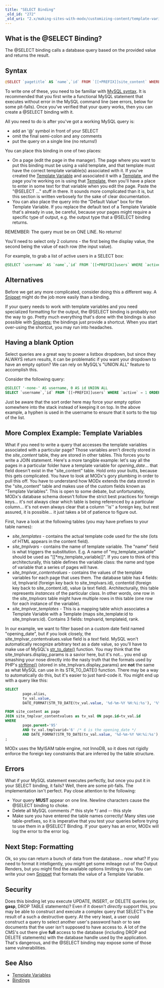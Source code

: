 ```yaml
---
title: "SELECT Binding"
_old_id: "272"
_old_uri: "2.x/making-sites-with-modx/customizing-content/template-variables/bindings/select-binding"
---
```


## What is the @SELECT Binding?

The @SELECT binding calls a database query based on the provided value and returns the result.

## Syntax

``` php 
@SELECT `pagetitle` AS `name`,`id` FROM `[[+PREFIX]]site_content` WHERE `published` = 1 AND `deleted` = 0
```

To write one of these, you need to be familiar with [MySQL syntax](http://dev.mysql.com/doc/refman/5.1/en/). It is recommended that you first write a functional MySQL statement that executes without error in the MySQL command line (see errors, below for some pit-falls). Once you've verified that your query works, then you can create a @SELECT binding with it.

All you need to do is after you've got a working MySQL query is:

- add an '@' symbol in front of your SELECT
- omit the final semi-colon and any comments
- put the query on a single line (no returns!)

You can place this binding in one of two places:

- On a page (edit the page in the manager). The page where you want to put this binding must be using a valid template, and that template must have the correct template variable(s) associated with it. If you've created the [Template Variable](building-sites/elements/template-variables "Template Variables") and associated it with a [Template](building-sites/elements/templates "Templates"), and the page you're working on is using that [Template](building-sites/elements/templates "Templates"), then you'll have a place to enter in some text for that variable when you edit the page. Paste the "@SELECT ..." stuff in there. It sounds more complicated than it is, but this section is written verbosely for the sake of clear documentation.
- You can also place the query into the "Default Value" box for the Template Variable. If you replace the default text of a Template Variable that's already in use, be careful, because your pages might require a specific type of output, e.g. the output type that a @SELECT binding returns.

REMEMBER: The query must be on ONE LINE. No returns!

You'll need to select only 2 columns - the first being the display value, the second being the value of each row (the input value).

For example, to grab a list of active users in a SELECT box:

``` sql 
@SELECT `username` AS `name`,`id` FROM `[[+PREFIX]]users` WHERE `active` = 1
```

## Alternatives

Before we get any more complicated, consider doing this a different way. A [Snippet](extending-modx/snippets "Snippets") might do the job more easily than a binding.

If your query needs to work with template variables and you need specialized formatting for the output, the @SELECT binding is probably not the way to go. Pretty much everything that's done with the bindings is also possible with [Snippets](extending-modx/snippets "Snippets"); the bindings just provide a shortcut. When you start over-using the shortcut, you may run into headaches.

## Having a blank Option

Select queries are a great way to power a listbox dropdown, but since they ALWAYS return results, it can be problematic if you want your dropdown to have an empty option? We can rely on MySQL's "UNION ALL" feature to accomplish this.

Consider the following query:

``` sql 
@SELECT '-none-' AS username, 0 AS id UNION ALL 
SELECT `username`,`id` FROM `[[+PREFIX]]users` WHERE `active` = 1 ORDER BY username ASC
```

Just be aware that the sort order here may force your empty option somewhere into the stack instead of keeping it on top. In the above example, a hyphen is used in the username to ensure that it sorts to the top of the list.

## More Complex Example: Template Variables

What if you need to write a query that accesses the template variables associated with a particular page? Those variables aren't directly stored in the _site\_content_ table, they are stored in other tables. This forces you to write a JOIN statement. Here's a more tangible example: let's say all the pages in a particular folder have a template variable for _opening\_date_... that field doesn't exist in the "site\_content" table. Hold onto your butts, because this gets complicated. You have to look at MODx's gory plumbing in order to pull this off. You have to understand how MODx extends the data stored in the "site\_content" table and makes use of the custom fields known as "Template Variables". This is open to some debate, but unfortunately, MODx's database schema doesn't follow the strict best practices for foreign keys... it's not always clear which table is being referenced by a particular column... it's not even always clear that a column ''is'' a foreign key, but rest assured, it is possible... it just takes a bit of patience to figure out.

First, have a look at the following tables (you may have prefixes to your table names):

- _site\_templates_ - contains the actual template code used for the site (lots of HTML appears in the content field).
- _site\_tmplvars_ - contains the name of template variable. The "name" field is what triggers the substitution. E.g. A name of "my\_template\_variable" should be used as "\[\[\*my\_template\_variable\]\]". If you care to think of this architecturally, this table defines the variable class: the name and type of variable that a series of pages will have.
- _site\_tmplvar\_contentvalues_ - contains the values of the template variables for each page that uses them. The database table has 4 fields: id, tmplvarid (foreign key back to site\_tmplvars.id), contentid (foreign key back to site\_content.id), value (a text field). Architecturally, this table represents _instances_ of the particular class. In other words, one row in the _site\_tmplvars_ table might have multiple rows in this table (one row for each instance of the variable).
- _site\_tmplvar\_templates_ - This is a mapping table which associates a Template Variable with a Template (maps site\_template:id to site\_tmplvars:id). Contains 3 fields: tmplvarid, templateid, rank.

In our example, we want to filter based on a custom date field named "opening\_date", but if you look closely, the site\_tmplvar\_contentvalues.value field is a _text_ field. MySQL won't automatically recognize arbitrary text as a date value, so you'll have to make use of MySQL's [str\_to\_date()](http://dev.mysql.com/doc/refman/5.0/en/date-and-time-functions.html#function_str-to-date) function. You may think that the site\_tmplvars.display\_params is a savior here, but it's not... you end up smashing your nose directly into the nasty truth that the formats used by PHP's [strftime()](http://www.php.net/strftime) (stored in site\_tmplvars.display\_params) are **not** the same as what MySQL can use in its STR\_TO\_DATE() function. There may be a way to automatically do this, but it's easier to just hard-code it. You might end up with a query like this:

``` sql 
SELECT
        page.alias,
        tv_val.value,
        DATE_FORMAT(STR_TO_DATE(tv_val.value, '%d-%m-%Y %H:%i:%s'), '%Y-%m-%d %H:%i:%s') as `Formatted Opening Date`,

FROM site_content as page
JOIN site_tmplvar_contentvalues as tv_val ON page.id=tv_val.id
WHERE
        page.parent='95'
        AND tv_val.tmplvarid='6' /* 6 is the opening_date */
        AND DATE_FORMAT(STR_TO_DATE(tv_val.value, '%d-%m-%Y %H:%i:%s'), '%Y-%m-%d %H:%i:%s')>'2008-10-24 13:04:57'
;
```

MODx uses the MyISAM table engine, not InnoDB, so it does not rigidly enforce the foreign key constraints that are inferred by the table structure.

## Errors

What if your MySQL statement executes perfectly, but once you put it in your SELECT binding, it fails? Well, there are some pit-falls. The implementation isn't perfect. Pay close attention to the following:

- Your query **MUST** appear on one line. Newline characters cause the @SELECT binding to choke.
- Delete all MySQL comments /\* this style \*/ and -- this style
- Make sure you have entered the table names correctly! Many sites use table-prefixes, so it is imperative that you test your queries before trying to use them in a @SELECT Binding. If your query has an error, MODx will log the error to the error log.

## Next Step: Formatting

Ok, so you can return a bunch of data from the database... now what? If you need to format it intelligently, you might get some mileage out of the Output Renders, but you might find the available options limiting to you. You can write your own [Snippet](extending-modx/snippets "Snippets") that formats the value of a Template Variable.

## Security

Does this binding let you execute UPDATE, INSERT, or DELETE queries (or, **gasp**, DROP TABLE statements)? Even if it doesn't _directly_ support this, you may be able to construct and execute a complex query that SELECT's the result of a such a destructive query. At the very least, a user could construct a query to select another user's password hash or to see documents that the user isn't supposed to have access to. A lot of the CMS's out there give **full** access to the database (including DROP and DELETE statements) with the database handle used by the application. That's dangerous, and the @SELECT binding may expose some of those same vulnerabilities.

## See Also

- [Template Variables](building-sites/elements/template-variables "Template Variables")
- [Bindings](building-sites/elements/template-variables/bindings "Bindings")